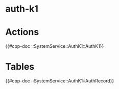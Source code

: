 # auth-k1

# Actions

{{#cpp-doc ::SystemService::AuthK1::AuthK1}}

# Tables

{{#cpp-doc ::SystemService::AuthK1::AuthRecord}}